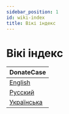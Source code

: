 ```yaml
---
sidebar_position: 1
id: wiki-index
title: Вікі індекс
---
```


# Вікі індекс

| DonateCase                                                                        |
|-----------------------------------------------------------------------------------|
| [English](https://wiki.jodex.xyz/docs/DonateCase/donatecase-main)       |
| [Русский](https://wiki.jodex.xyz/ru/docs/DonateCase/donatecase-main)    |
| [Українська](https://wiki.jodex.xyz/ua/docs/DonateCase/donatecase-main) |